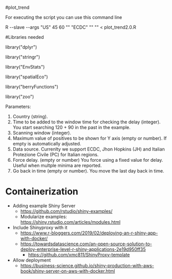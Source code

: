 #plot_trend

For executing the script you can use this command line

R --slave --args "US" 45 60 "" "ECDC" "" "" < plot_trend2.0.R 

#Libraries needed 

library("dplyr")

library("stringr")

library("EnvStats")

library("spatialEco")

library("berryFunctions")

library("zoo")

Parameters:
1. Country (string).
2. Time to be added to the window time for checking the delay (integer). You start searching 120 + 90 in the past in the example.
3. Scanning window (integer).
4. Maximum value of positives to be shown for Y axis (empty or number). If empty is automatically adjusted.
5. Data source. Currenlty we support ECDC, Jhon Hopkins (JH) and Italian Protezione Civile (PC) for Italian regions.
6. Force delay. (empty or number) You force using a fixed value for delay. Useful when multple minima are reported. 
7. Go back in time (empty or number). You move the last day back in time.

# Containerization

* Adding example Shiny Server
	* https://github.com/rstudio/shiny-examples/
	* Modularize examples: https://shiny.rstudio.com/articles/modules.html
* Include Shinyproxy with it
	* https://www.r-bloggers.com/2019/02/deploying-an-r-shiny-app-with-docker/
	* https://towardsdatascience.com/an-open-source-solution-to-deploy-enterprise-level-r-shiny-applications-2e19d950ff35
		* https://github.com/xmc811/ShinyProxy-template
* Allow deployment
	* https://business-science.github.io/shiny-production-with-aws-book/shiny-server-on-aws-with-docker.html
